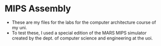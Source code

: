 # MIPS Assembly
* These are my files for the labs for the computer architecture course of my uni. 
* To test these, I used a special edition of the MARS MIPS simulator created by the dept. of computer science and engineering at the uoi.
